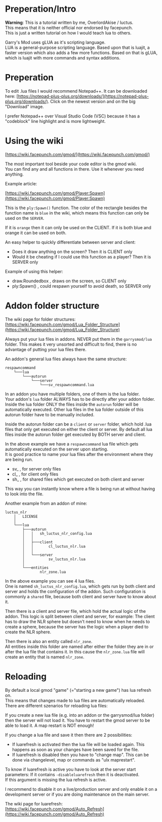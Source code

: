 # Preperation/Intro

**Warning**: This is a tutorial written by me, OverlordAkise / luctus.  
This means that it is neither official nor endorsed by facepunch.  
This is just a written tutorial on how I would teach lua to others.

Garry's Mod uses gLUA as it's scripting language.  
LUA is a general-purpose scripting language. Based upon that is luajit, a faster version which also adds a few more functions. Based on that is gLUA, which is luajit with more commands and syntax additions.


# Preperation

To edit .lua files I would recommend Notepad++. It can be downloaded here: [https://notepad-plus-plus.org/downloads/](https://notepad-plus-plus.org/downloads/). Click on the newest version and on the big "Download" image.

I prefer Notepad++ over Visual Studio Code (VSC) because it has a "codeblock" line highlight and is more lightweight.


# Using the wiki

[https://wiki.facepunch.com/gmod/](https://wiki.facepunch.com/gmod/)

The most important tool beside your code editor is the gmod wiki.  
You can find any and all functions in there. Use it whenever you need anything.

Example article:

[https://wiki.facepunch.com/gmod/Player:Spawn](https://wiki.facepunch.com/gmod/Player:Spawn)

This is the `ply:Spawn()` function. The color of the rectangle besides the function name is `blue` in the wiki, which means this function can only be used on the `SERVER`. 

If it is `orange` then it can only be used on the CLIENT. If it is both blue and orange it can be used on both.

An easy helper to quickly differentiate between server and client:

 - Does it draw anything on the screen? Then it is CLIENT only
 - Would it be cheating if I could use this function as a player? Then it is SERVER only

Example of using this helper:
 - draw.Roundedbox , draws on the screen, so CLIENT only
 - ply:Spawn() , could respawn yourself to avoid death, so SERVER only


# Addon folder structure

The wiki page for folder structures: [https://wiki.facepunch.com/gmod/Lua_Folder_Structure](https://wiki.facepunch.com/gmod/Lua_Folder_Structure)

Always put your lua files in addons. NEVER put them in the `garrysmod/lua` folder. This makes it very unsorted and difficult to find, there is no advantage of putting your lua files there.

An addon's general lua files always have the same structure:

```
respawncommand
    └───lua
        └───autorun
            └───server
                └───sv_respawncommand.lua
```

In an addon you have multiple folders, one of them is the lua folder.  
Your addon's `lua` folder ALWAYS has to be directly after your addon folder.  
Inside the lua folder ONLY the files inside the `autorun` folder will be automatically executed. Other lua files in the lua folder outside of this autorun folder have to be manually included.

Inside the autorun folder can be a `client` or `server` folder, which hold .lua files that only get executed on either the client or server. By default all lua files inside the autorun folder get executed by BOTH server and client.

In the above example we have a `respawncommand` lua file which gets automatically executed on the server upon starting.  
It is good practice to name your lua files after the environment where they are being run.  

 - sv_ , for server only files
 - cl_ , for client only files
 - sh_ , for shared files which get executed on both client and server

This way you can instantly know where a file is being run at without having to look into the file.


Another example from an addon of mine:

```
luctus_nlr
    │   LICENSE
    │
    └───lua
        ├───autorun
        │   │   sh_luctus_nlr_config.lua
        │   │
        │   ├───client
        │   │       cl_luctus_nlr.lua
        │   │
        │   └───server
        │           sv_luctus_nlr.lua
        │
        └───entities
                nlr_zone.lua
```

In the above example you can see 4 lua files.  
One is named `sh_luctus_nlr_config.lua`, which gets run by both client and server and holds the configuration of the addon. Such configuration is commonly a `shared` file, because both client and server have to know about it.

Then there is a client and server file, which hold the actual logic of the addon. This logic is split between client and server, for example: The client has to draw the NLR sphere but doesn't need to know when he needs to create a sphere, because the server has the logic when a player died to create the NLR sphere.

Then there is also an entity called `nlr_zone`.  
All entities inside this folder are named after either the folder they are in or after the lua file that contains it. In this cause the `nlr_zone.lua` file will create an entity that is named `nlr_zone`.


# Reloading

By default a local gmod "game" (="starting a new game") has lua refresh on.  
This means that changes made to lua files are automatically reloaded.  
There are different szenarios for reloading lua files:

If you create a new lua file (e.g. into an addon or the garrysmod/lua folder) then the server will not load it. You have to restart the gmod server to be able to load it. A map restart is NOT enough!

If you change a lua file and save it then there are 2 possibilities:

 - If luarefresh is activated then the lua file will be loaded again. This happens as soon as your changes have been saved for the file.
 - If luarefresh is disabled then you have to "change map". This can be done via changelevel, map or commands as "ulx maprestart".

To know if luarefresh is active you have to look at the server start parameters: If it contains `-disableluarefresh` then it is deactivated.  
If this argument is missing the lua refresh is active.

I recommend to disable it on a live/production server and only enable it on a development server or if you are doing maintenance on the main server.

The wiki page for luarefresh: [https://wiki.facepunch.com/gmod/Auto_Refresh](https://wiki.facepunch.com/gmod/Auto_Refresh)

